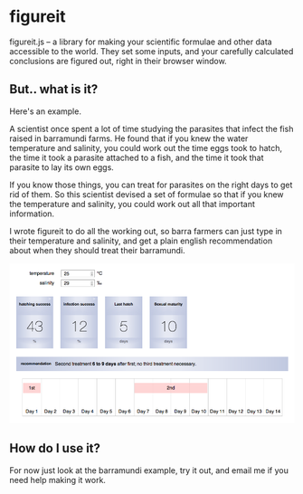 figureit
======

figureit.js – a library for making your scientific formulae and other data accessible to the world.  They set some inputs, and your carefully
calculated conclusions are figured out, right in their browser window.

But.. what is it?
-----------------

Here's an example.

A scientist once spent a lot of time studying the parasites that infect the fish raised in barramundi farms.  He found that if you knew the water temperature and salinity, you could work out the time eggs took to hatch, the time it took a parasite attached to a fish, and the time it took that parasite to lay its own eggs.

If you know those things, you can treat for parasites on the right days to get rid of them.  So this scientist devised a set of formulae so that if you knew the temperature and salinity, you could work out all that important information.

I wrote figureit to do all the working out, so barra farmers can just type in their temperature and salinity, and get a plain english recommendation about when they should treat their barramundi.

![screenshot](https://github.com/DanielBaird/figureit/raw/master/examples/example01.screenshot.png)

How do I use it?
----------------

For now just look at the barramundi example, try it out, and email me if you need help making it work.

